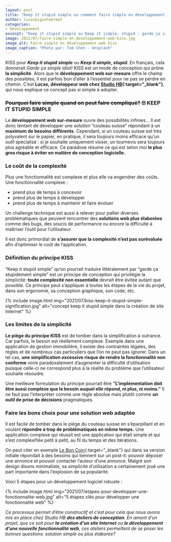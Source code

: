 ```yaml
---
layout: post
title: "Keep it stupid simple ou comment faire simple en développement web"
author: lucasbiguetmermet
categories:
- Développement
excerpt: "Keep it stupid simple ou Keep it simple, stupid : garde ça simple idiot! Lucas, développeur web chez Studio HB, qui nous explique ce mode de conception qui prône la simplicité."
image: 2021/07/faire-simple-en-developpement-web-kiss.jpg
image_alt: Faire simple en développement web kiss
image_caption: "Photo par: Tom Chen - Unsplash"
---
```


KISS pour **_Keep it stupid simple_** ou **_Keep it simple, stupid_**. En français, cela donnerait _Garde ça simple idiot!_  KISS est un mode de conception qui prône **la simplicité**. Alors que le **développement web sur-mesure** offre le champ des possibles, il est parfois bon d’aller à l’essentiel pour ne pas se perdre en chemin. C’est **Lucas, développeur web chez [Studio HB](https://www.studio-hb.com/){:target="_blank"}**, qui nous explique ce concept pas si simple à adopter.

### ~~Pourquoi faire simple quand on peut faire compliqué?~~ 🙄 KEEP IT STUPID SIMPLE

Le **développement web sur-mesure** ouvre des possibilités infinies… Il est donc tentant de développer une solution “couteau suisse” répondant à un **maximum de besoins différents**. Cependant, si un couteau suisse est très polyvalent sur le papier, en pratique, il sera toujours moins efficace qu’un outil spécialisé : si je souhaite uniquement visser, un tournevis sera toujours plus agréable et efficace.
Ce paradoxe résume ce qui est selon moi **le plus gros risque à éviter en matière de conception logicielle.**

### Le coût de la complexité
Plus une fonctionnalité est complexe et plus elle va engendrer des coûts.
Une fonctionnalité complexe :

-	prend plus de temps à concevoir
-	prend plus de temps à développer
-	prend plus de temps à maintenir et faire évoluer

Un challenge technique est aussi à relever pour pallier diverses problématiques que peuvent rencontrer des **solutions web plus élaborées** comme des bugs, des soucis de performance ou encore la difficulté à maîtriser l’outil pour l’utilisateur.

Il est donc primordial de **s’assurer que la complexité n’est pas surévaluée** afin d’optimiser le coût de l’application.

### Définition du principe KISS
“Keep it stupid simple” qu’on pourrait traduire littéralement par “garde ça stupidement simple” est un principe de conception qui privilégie la simplicité: **toute complexité non essentielle** devrait être évitée autant que possible.
Ce principe peut s’appliquer à toutes les étapes de la vie du projet, dans son ergonomie, sa conception graphique, son code, etc.

{% include image.html img="2021/07/kiss-keep-it-stupid-simple-signification.jpg" alt="concept keep it stupid simple dans la création de site Internet" %}


### Les limites de la simplicité

**Le piège du principe KISS** est de tomber dans la simplification à outrance. Car parfois, le besoin est réellement complexe. Exemple dans une application de gestion immobilière, il existe des contraintes légales, des règles et de nombreux cas particuliers que l’on ne peut pas ignorer. Dans un tel cas, **une simplification excessive risque de rendre la fonctionnalité non conforme** voire paradoxalement d’augmenter la difficulté d’utilisation puisque celle-ci ne correspond plus à la réalité du problème que l’utilisateur souhaite résoudre.

Une meilleure formulation du principe pourrait être **“L’implémentation doit être aussi complexe que le besoin auquel elle répond, ni plus, ni moins.”** Il ne faut pas l’interpréter comme une règle absolue mais plutôt comme **un outil de prise de décisions** pragmatiques.

### Faire les bons choix pour une solution web adaptée

Il est facile de tomber dans le piège du couteau suisse en s’éparpillant et en voulant **répondre à trop de problématiques en même temps.** Une application complexe qui réussit est une application qui était simple et qui s’est complexifiée petit à petit, au fil du temps et des itérations.

On peut citer en exemple [Le Bon Coin](https://www.leboncoin.fr/){:target="_blank"} qui dans sa version initiale répondait à des besoins qui tiennent sur un post-it: pouvoir déposer une annonce et pouvoir contacter l’auteur d’une annonce. Malgré son design disons minimaliste, sa simplicité d’utilisation a certainement joué une part importante dans l’explosion de sa popularité.

Voici 5 étapes pour un développement logiciel robuste :

{% include image.html img="2021/07/etapes-pour-developper-une-fonctionnalite-web.jpg" alt="5 étapes clés pour développer une fonctionnalité web" %}

_Ce processus permet d’être constructif et c’est pour cela que nous avons mis en place chez Studio HB **des ateliers de conception**. En amont d’un projet, que ce soit pour **la création d’un site Internet** ou **le développement d’une nouvelle fonctionnalité web**, ces ateliers permettent de se poser les bonnes questions: solution simple ou plus élaborée?_
